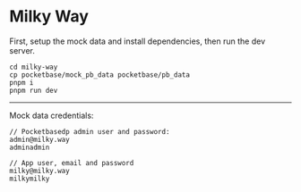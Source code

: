 # Milky Way

First, setup the mock data and install dependencies, then run the dev server.

```
cd milky-way
cp pocketbase/mock_pb_data pocketbase/pb_data
pnpm i
pnpm run dev
```

---

Mock data credentials:

```
// Pocketbasedp admin user and password:
admin@milky.way
adminadmin

// App user, email and password
milky@milky.way
milkymilky
```
